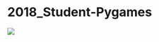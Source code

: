 # 2018_Student-Pygames
<img src = "https://github.com/saramargolin/2018_Student-Pygames/blob/master/Capture1.PNG">
